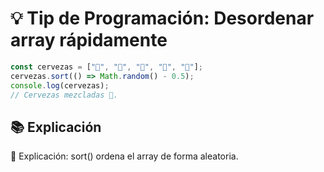 # 💡 Tip de Programación: Desordenar array rápidamente

```javascript
const cervezas = ["🍺", "🍻", "🍺", "🍻", "🍺"];
cervezas.sort(() => Math.random() - 0.5);
console.log(cervezas); 
// Cervezas mezcladas 🎉.
```

## 📚 Explicación
🔎 Explicación: sort() ordena el array de forma aleatoria.
    